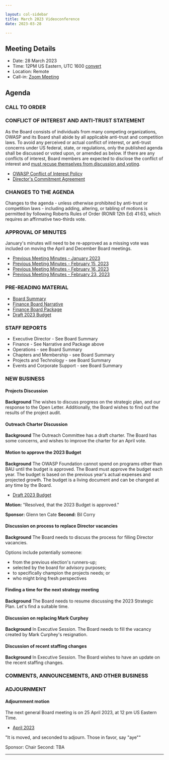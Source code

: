 ```yaml
---

layout: col-sidebar
title: March 2023 Videoconference
date: 2023-03-28

---
```


## Meeting Details

- Date: 28 March 2023
- Time: 12PM US Eastern, UTC 1600 [convert](https://www.timeanddate.com/worldclock/meetingdetails.html?year=2023&month=03&day=28&hour=16&min=0&sec=0&p1=398&p2=16&p3=110&p4=197&p5=217&p6=136&p7=179&p8=438)
- Location: Remote
- Call-in: [Zoom Meeting](https://us06web.zoom.us/j/87347729318?pwd=dVgvdFdIK01FUmdOQm90cEc0c2FGUT09)

## Agenda

### CALL TO ORDER

<!--
Board Members
- Vandana Verma Sehgal, Grant Ongers, Avi Douglen, Glenn ten Cate, Matt Tesauro, Bil Corry.

Guests
Andrew van der Stock, Shelby Graham, Dawn Aitken, Harold Blankenship, Lisa Jones, Kelly Santalucia, Lauren Thomas
-->

### CONFLICT OF INTEREST AND ANTI-TRUST STATEMENT

As the Board consists of individuals from many competing organizations, OWASP and its Board shall abide by all applicable anti-trust and competition laws. To avoid any perceived or actual conflict of interest, or anti-trust concerns under US federal, state, or regulations, only the published agenda shall be discussed or voted upon, or amended as below. If there are any conflicts of interest, Board members are expected to disclose the conflict of interest and [must recuse themselves from discussion and voting](https://owasp.org/www-policy/legal/bylaws#section-702-disclosure-required).

- [OWASP Conflict of Interest Policy](https://owasp.org/www-policy/operational/conflict-of-interest)
- [Director's Commitment Agreement](https://owasp.org/www-policy/legal/directors-committment-agreement)

### CHANGES TO THE AGENDA

Changes to the agenda - unless otherwise prohibited by anti-trust or competition laws - including adding, altering, or tabling of motions is permitted by following Roberts Rules of Order (RONR 12th Ed) 41:63, which requires an affirmative two-thirds vote.

### APPROVAL OF MINUTES

January's minutes will need to be re-approved as a missing vote was included on moving the April and December Board meetings.

- [Previous Meeting Minutes - January 2023](/www-board/meetings-historical/202301)
- [Previous Meeting Minutes - February 15, 2023](/www-board/meetings-historical/202302.14)
- [Previous Meeting Minutes - February 16, 2023](/www-board/meetings-historical/202302.15)
- [Previous Meeting Minutes - February 23, 2023](/www-board/meetings-historical/202302.23)

### PRE-READING MATERIAL

- [Board Summary](https://docs.google.com/presentation/d/1qj7P9mE385PHktEhvIMH2k9wZPqqXJnOa6w0FwFHy6I/edit?usp=sharing)
- [Finance Board Narrative](/www-board/attachments/202302-finance-narrative.docx)
- [Finance Board Package](/www-board/attachments/202302-finance-package.xlsx)
- [Draft 2023 Budget](/www-board/attachments/202303-fy23-draft-budget.xlsx)

### STAFF REPORTS

- Executive Director - See Board Summary
- Finance - See Narrative and Package above
- Operations - see Board Summary
- Chapters and Membership - see Board Summary
- Projects and Technology - see Board Summary
- Events and Corporate Support - see Board Summary

### NEW BUSINESS

#### Projects Discussion

**Background** The wishes to discuss progress on the strategic plan, and our response to the Open Letter. Additionally, the Board wishes to find out the results of the project audit.

#### Outreach Charter Discussion

**Background** The Outreach Committee has a draft charter. The Board has some concerns, and wishes to improve the charter for an April vote.

#### Motion to approve the 2023 Budget

**Background** The OWASP Foundation cannot spend on programs other than BAU until the budget is approved. The Board must approve the budget each year. The budget is based on the previous year's actual expenses and projected growth. The budget is a living document and can be changed at any time by the Board.

- [Draft 2023 Budget](/www-board/attachments/202303-fy23-draft-budget.xlsx)

**Motion:** "Resolved, that the 2023 Budget is approved."

**Sponsor:** Glenn ten Cate
**Second:** Bil Corry

#### Discussion on process to replace Director vacancies

**Background**  The Board needs to discuss the process for filling Director vacancies.

Options include potentially someone:
- from the previous election's runners-up;
- selected by the board for advisory purposes;
- to specifically champion the projects needs; or
- who might bring fresh perspectives

#### Finding a time for the next strategy meeting

**Background** The Board needs to resume discussing the 2023 Strategic Plan. Let's find a suitable time.

#### Discussion on replacing Mark Curphey

**Background** In Executive Session. The Board needs to fill the vacancy created by Mark Curphey's resignation.

#### Discussion of recent staffing changes

**Background** In Executive Session. The Board wishes to have an update on the recent staffing changes.

### COMMENTS, ANNOUNCEMENTS, AND OTHER BUSINESS

### ADJOURNMENT

#### Adjournment motion

The next general Board meeting is on 25 April 2023, at 12 pm US Eastern Time.

- [April 2023](https://owasp.org/www-board/meetings/202304.html)

"It is moved, and seconded to adjourn. Those in favor, say "aye""

Sponsor: Chair
Second: TBA

***
